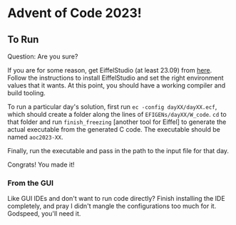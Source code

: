 # Advent of Code 2023!

## To Run

Question: Are you sure?

If you are for some reason, get EiffelStudio (at least 23.09) from [here](https://account.eiffel.com/downloads).
Follow the instructions to install EiffelStudio and set the right environment
values that it wants. At this point, you should have a working compiler and
build tooling.

To run a particular day's solution, first run `ec -config dayXX/dayXX.ecf`,
which should create a folder along the lines of `EFIGENs/dayXX/W_code`. `cd` to
that folder and run `finish_freezing` [another tool for Eiffel] to generate the
actual executable from the generated C code. The executable should be named
`aoc2023-XX`.

Finally, run the executable and pass in the path to the input file for that day.

Congrats! You made it!

### From the GUI

Like GUI IDEs and don't want to run code directly? Finish installing the IDE
completely, and pray I didn't mangle the configurations too much for it.
Godspeed, you'll need it.

